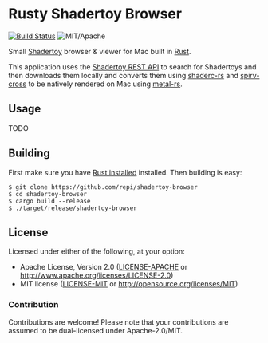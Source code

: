 # Rusty Shadertoy Browser

[![Build Status](https://travis-ci.com/repi/shadertoy-browser.svg?token=8SzG1tHkq3FpBRftmohU&branch=master)](https://travis-ci.com/repi/shadertoy-browser) ![MIT/Apache](https://img.shields.io/badge/license-MIT%2FApache-blue.svg)

Small [Shadertoy](http://shadertoy.com) browser & viewer for Mac built in [Rust](https://www.rust-lang.org).

This application uses the [Shadertoy REST API](http://shadertoy.com/api) to search for Shadertoys and then downloads them locally and converts them using [shaderc-rs](https://crates.io/crates/shaderc) and [spirv-cross](https://crates.io/crates/spirv_cross) to be natively rendered on Mac using [metal-rs](https://crates.io/crates/metal-rs).

## Usage

TODO

## Building

First make sure you have [Rust installed](https://www.rust-lang.org/en-US/install.html) installed.
Then building is easy:

```
$ git clone https://github.com/repi/shadertoy-browser
$ cd shadertoy-browser
$ cargo build --release
$ ./target/release/shadertoy-browser
```

## License

Licensed under either of the following, at your option:

* Apache License, Version 2.0 ([LICENSE-APACHE](LICENSE-APACHE) or http://www.apache.org/licenses/LICENSE-2.0)
* MIT license ([LICENSE-MIT](LICENSE-MIT) or http://opensource.org/licenses/MIT)

### Contribution

Contributions are welcome! Please note that your contributions are assumed to be dual-licensed under Apache-2.0/MIT.
